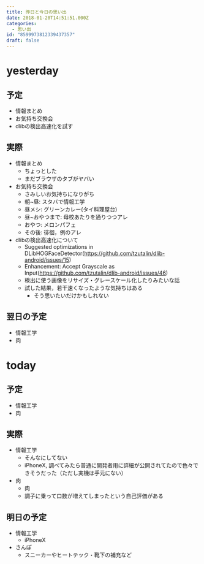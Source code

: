 ```yaml
---
title: 昨日と今日の思い出
date: 2018-01-20T14:51:51.000Z
categories:
  - 思い出
id: "8599973812339437357"
draft: false
---
```

# yesterday
## 予定
- 情報まとめ
- お気持ち交換会
- dlibの検出高速化を試す

## 実際
- 情報まとめ
  - ちょっとした
  - まだブラウザのタブがヤバい
- お気持ち交換会
  - さみしいお気持ちになりがち
  - 朝~昼: スタバで情報工学
  - 昼メシ: グリーンカレー(タイ料理屋台)
  - 昼~おやつまで: 母校あたりを通りつつアレ
  - おやつ: メロンパフェ
  - その後: 徘徊，例のアレ
- dlibの検出高速化について
  - Suggested optimizations in DLibHOGFaceDetector(https://github.com/tzutalin/dlib-android/issues/15)
  - Enhancement: Accept Grayscale as Input(https://github.com/tzutalin/dlib-android/issues/46)
  - 検出に使う画像をリサイズ・グレースケール化したりみたいな話
  - 試した結果，若干速くなったような気持ちはある
    - そう思いたいだけかもしれない

## 翌日の予定
- 情報工学
- 肉

# today
## 予定
- 情報工学
- 肉

## 実際
- 情報工学
  - そんなにしてない
  - iPhoneX, 調べてみたら普通に開発者用に詳細が公開されてたので色々できそうだった（ただし実機は手元にない）
- 肉
  - 肉
  - 調子に乗って口数が増えてしまったという自己評価がある

## 明日の予定
- 情報工学
  - iPhoneX
- さんぽ
  - スニーカーやヒートテック・靴下の補充など
